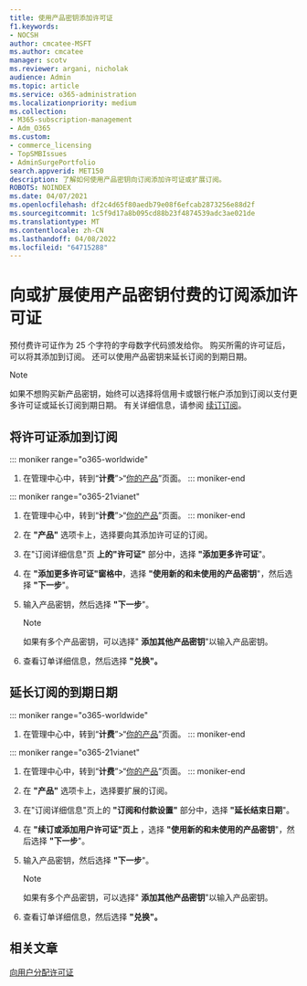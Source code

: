 ```yaml
---
title: 使用产品密钥添加许可证
f1.keywords:
- NOCSH
author: cmcatee-MSFT
ms.author: cmcatee
manager: scotv
ms.reviewer: argani, nicholak
audience: Admin
ms.topic: article
ms.service: o365-administration
ms.localizationpriority: medium
ms.collection:
- M365-subscription-management
- Adm_O365
ms.custom:
- commerce_licensing
- TopSMBIssues
- AdminSurgePortfolio
search.appverid: MET150
description: 了解如何使用产品密钥向订阅添加许可证或扩展订阅。
ROBOTS: NOINDEX
ms.date: 04/07/2021
ms.openlocfilehash: df2c4d65f80aedb79e08f6efcab2873256e88d2f
ms.sourcegitcommit: 1c5f9d17a8b095cd88b23f4874539adc3ae021de
ms.translationtype: MT
ms.contentlocale: zh-CN
ms.lasthandoff: 04/08/2022
ms.locfileid: "64715288"
---
```

# <a name="add-licenses-to-or-extend-a-subscription-paid-for-using-a-product-key"></a>向或扩展使用产品密钥付费的订阅添加许可证

预付费许可证作为 25 个字符的字母数字代码颁发给你。 购买所需的许可证后，可以将其添加到订阅。 还可以使用产品密钥来延长订阅的到期日期。

> [!NOTE]
> 如果不想购买新产品密钥，始终可以选择将信用卡或银行帐户添加到订阅以支付更多许可证或延长订阅到期日期。 有关详细信息，请参阅 [续订订阅](../subscriptions/renew-your-subscription.md)。
  
## <a name="add-licenses-to-your-subscription"></a>将许可证添加到订阅

::: moniker range="o365-worldwide"

1. 在管理中心中，转到“**计费**”\>“<a href="https://go.microsoft.com/fwlink/p/?linkid=842054" target="_blank">你的产品</a>”页面。
::: moniker-end

::: moniker range="o365-21vianet"

1. 在管理中心中，转到“**计费**”\>“<a href="https://go.microsoft.com/fwlink/p/?linkid=850626" target="_blank">你的产品</a>”页面。
::: moniker-end

2. 在 **"产品"** 选项卡上，选择要向其添加许可证的订阅。
3. 在"订阅详细信息"页 **上的"许可证"** 部分中，选择 **"添加更多许可证**"。
4. 在 **"添加更多许可证"窗格中**，选择 **"使用新的和未使用的产品密钥**"，然后选择 **"下一步**"。
5. 输入产品密钥，然后选择 **"下一步**"。
    > [!NOTE]
    > 如果有多个产品密钥，可以选择" **添加其他产品密钥**"以输入产品密钥。
6. 查看订单详细信息，然后选择 **"兑换"。**
  
## <a name="extend-the-expiration-date-of-your-subscription"></a>延长订阅的到期日期

::: moniker range="o365-worldwide"

1. 在管理中心中，转到“**计费**”\>“<a href="https://go.microsoft.com/fwlink/p/?linkid=842054" target="_blank">你的产品</a>”页面。
::: moniker-end

::: moniker range="o365-21vianet"

1. 在管理中心中，转到“**计费**”\>“<a href="https://go.microsoft.com/fwlink/p/?linkid=850626" target="_blank">你的产品</a>”页面。
::: moniker-end

2. 在 **"产品"** 选项卡上，选择要扩展的订阅。
3. 在"订阅详细信息"页上的 **"订阅和付款设置"** 部分中，选择 **"延长结束日期**"。
4. 在 **"续订或添加用户许可证"页上** ，选择 **"使用新的和未使用的产品密钥**"，然后选择 **"下一步**"。
5. 输入产品密钥，然后选择 **"下一步**"。
    > [!NOTE]
    > 如果有多个产品密钥，可以选择" **添加其他产品密钥**"以输入产品密钥。
6. 查看订单详细信息，然后选择 **"兑换"。**

## <a name="related-articles"></a>相关文章

[向用户分配许可证](../../admin/manage/assign-licenses-to-users.md)
